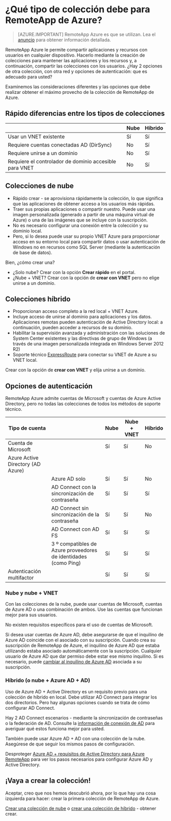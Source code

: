 <properties 
    pageTitle="¿Qué tipo de colección debe para RemoteApp de Azure? | Microsoft Azure" 
    description="Obtenga información sobre los tipos de colecciones disponibles con RemoteApp de Azure." 
    services="remoteapp" 
    documentationCenter="" 
    authors="lizap" 
    manager="mbaldwin" />

<tags 
    ms.service="remoteapp" 
    ms.workload="compute" 
    ms.tgt_pltfrm="na" 
    ms.devlang="na" 
    ms.topic="article" 
    ms.date="08/15/2016" 
    ms.author="elizapo" />



# <a name="what-kind-of-collection-do-you-need-for-azure-remoteapp"></a>¿Qué tipo de colección debe para RemoteApp de Azure?

> [AZURE.IMPORTANT]
> RemoteApp Azure es que se utilizan. Lea el [anuncio](https://go.microsoft.com/fwlink/?linkid=821148) para obtener información detallada.

RemoteApp Azure le permite compartir aplicaciones y recursos con usuarios en cualquier dispositivo. Hacerlo mediante la creación de colecciones para mantener las aplicaciones y los recursos y, a continuación, compartir las colecciones con los usuarios. ¿Hay 2 opciones de otra colección, con otra red y opciones de autenticación: que es adecuado para usted?

Examinemos las consideraciones diferentes y las opciones que debe realizar obtener el máximo provecho de la colección de RemoteApp de Azure. 


## <a name="quick-differences-between-the-collection-types"></a>Rápido diferencias entre los tipos de colecciones

|           | Nube | Híbrido |
|-----------|-------|--------|
|Usar un VNET existente| Sí| Sí|
|Requiere cuentas conectadas AD (DirSync)| No| Sí|
|Requiere unirse a un dominio| No| Sí|
|Requiere el controlador de dominio accesible para VNET| No| Sí|

## <a name="cloud-collections"></a>Colecciones de nube
- Rápido crear - se aprovisiona rápidamente la colección, lo que significa que las aplicaciones de obtener acceso a los usuarios más rápidas.
- Traer sus propias aplicaciones o compartir nuestro. Puede usar una imagen personalizada (generado a partir de una máquina virtual de Azure) o una de las imágenes que se incluye con la suscripción.
- No es necesario configurar una conexión entre la colección y su dominio local.
- Pero, si lo desea puede usar su propio VNET Azure para proporcionar acceso en su entorno local para compartir datos o usar autenticación de Windows no en recursos como SQL Server (mediante la autenticación de base de datos).


Bien, ¿cómo crear una?

- ¿Solo nube? Crear con la opción **Crear rápido** en el portal.
- ¿Nube + VNET? Crear con la opción de **crear con VNET** pero no elige unirse a un dominio.

## <a name="hybrid-collections"></a>Colecciones híbrido
- Proporcionan acceso completo a la red local + VNET Azure.
- Incluye acceso de unirse al dominio para aplicaciones y los datos. Aplicaciones remotas pueden autenticación de Active Directory local: a continuación, pueden acceder a recursos de su dominio.
- Habilitar la supervisión avanzada y administración con las soluciones de System Center existentes y las directivas de grupo de Windows (a través de una imagen personalizada integrada en Windows Server 2012 R2)
- Soporte técnico [ExpressRoute](https://azure.microsoft.com/services/expressroute/) para conectar su VNET de Azure a su VNET local.

Crear con la opción de **crear con VNET** y elija unirse a un dominio.

## <a name="authentication-options"></a>Opciones de autenticación
RemoteApp Azure admite cuentas de Microsoft y cuentas de Azure Active Directory, pero no todas las colecciones de todos los métodos de soporte técnico. 

| Tipo de cuenta                      |                                                             | Nube | Nube + VNET | Híbrido |
|-----------------------------------|-------------------------------------------------------------|-------|--------------|--------|
| Cuenta de Microsoft                 |                                                             | Sí   | Sí          | No     |
| Azure Active Directory (AD Azure) |                                                             |       |              |        |
|                                   | Azure AD solo                                               | Sí   | Sí          | No     |
|                                   | AD Connect con la sincronización de contraseña                               | Sí   | Sí          | Sí    |
|                                   | AD Connect sin sincronización de la contraseña                            | Sí   | Sí          | No     |
|                                   | AD Connect con AD FS                                       | Sí   | Sí          | Sí    |
|                                   | 3 º compatibles de Azure proveedores de identidades (como Ping) | Sí   | Sí          | Sí    |
| Autenticación multifactor       |                                                             | Sí   | Sí          | Sí    |



### <a name="cloud-and-cloud--vnet"></a>Nube y nube + VNET 
Con las colecciones de la nube, puede usar cuentas de Microsoft, cuentas de Azure AD o una combinación de ambos. Use las cuentas que funcionan mejor para sus usuarios.

No existen requisitos específicos para el uso de cuentas de Microsoft. 

Si desea usar cuentas de Azure AD, debe asegurarse de que el inquilino de Azure AD coincide con el asociado con su suscripción. Cuando crea su suscripción de RemoteApp de Azure, el inquilino de Azure AD que estaba utilizando estaba asociado automáticamente con la suscripción. Cualquier usuario de Azure AD que dar permiso debe estar ese mismo inquilino. Si es necesario, puede [cambiar al inquilino de Azure AD](remoteapp-changetenant.md) asociada a su suscripción.
 
### <a name="hybrid-or-cloud--azure-ad--ad"></a>Híbrido (o nube + Azure AD + AD)

Uso de Azure AD + Active Directory es un requisito previo para una colección de híbrido en local. Debe utilizar AD Connect para integrar los dos directorios. Pero hay algunas opciones cuando se trata de cómo configurar AD Connect. 

Hay 2 AD Connect escenarios - mediante la sincronización de contraseñas o la federación de AD. Consulte la [información de conexión de AD](../active-directory/active-directory-aadconnect.md) para averiguar qué estos funciona mejor para usted.

También puede usar Azure AD + AD con una colección de la nube. Asegúrese de que seguir los mismos pasos de configuración.

Desproteger [Azure AD + requisitos de Active Directory para Azure RemoteApp](remoteapp-ad.md) para ver los pasos necesarios para configurar Azure AD y Active Directory.

## <a name="go-create-your-collection"></a>¡Vaya a crear la colección!
Aceptar, creo que nos hemos descubrió ahora, por lo que hay una cosa izquierda para hacer: crear la primera colección de RemoteApp de Azure.

[Crear una colección de nube](remoteapp-create-cloud-deployment.md) o [crear una colección de híbrido](remoteapp-create-hybrid-deployment.md) - obtener crear.
